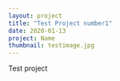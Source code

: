```yaml
---
layout: project
title: "Test Project number1"
date: 2020-01-13
project: Name
thumbnail: testimage.jpg
---
```


Test project